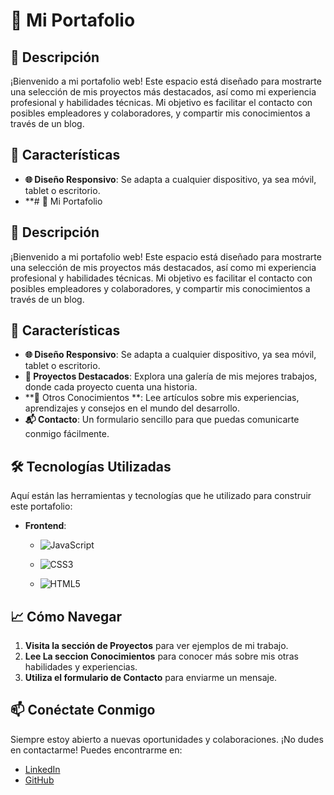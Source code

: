 # 🌟 Mi Portafolio



## 🎉 Descripción

¡Bienvenido a mi portafolio web! Este espacio está diseñado para mostrarte una selección de mis proyectos más destacados, así como mi experiencia profesional y habilidades técnicas. Mi objetivo es facilitar el contacto con posibles empleadores y colaboradores, y compartir mis conocimientos a través de un blog.

## 🚀 Características

- **🌐 Diseño Responsivo**: Se adapta a cualquier dispositivo, ya sea móvil, tablet o escritorio.
- **# 🌟 Mi Portafolio



## 🎉 Descripción

¡Bienvenido a mi portafolio web! Este espacio está diseñado para mostrarte una selección de mis proyectos más destacados, así como mi experiencia profesional y habilidades técnicas. Mi objetivo es facilitar el contacto con posibles empleadores y colaboradores, y compartir mis conocimientos a través de un blog.

## 🚀 Características

- **🌐 Diseño Responsivo**: Se adapta a cualquier dispositivo, ya sea móvil, tablet o escritorio.
- **💼 Proyectos Destacados**: Explora una galería de mis mejores trabajos, donde cada proyecto cuenta una historia.
- **📝 Otros Conocimientos **: Lee artículos sobre mis experiencias, aprendizajes y consejos en el mundo del desarrollo.
- **📬 Contacto**: Un formulario sencillo para que puedas comunicarte conmigo fácilmente.

## 🛠️ Tecnologías Utilizadas

Aquí están las herramientas y tecnologías que he utilizado para construir este portafolio:

- **Frontend**: 
  - ![JavaScript](https://img.shields.io/badge/javascript-%23323330.svg?style=for-the-badge&logo=javascript&logoColor=%23F7DF1E)
  
  - ![CSS3](https://img.shields.io/badge/css3-%231572B6.svg?style=for-the-badge&logo=css3&logoColor=white)
  
  - ![HTML5](https://img.shields.io/badge/html5-%23E34F26.svg?style=for-the-badge&logo=html5&logoColor=white)

## 📈 Cómo Navegar

1. **Visita la sección de Proyectos** para ver ejemplos de mi trabajo.
2. **Lee La seccion  Conocimientos** para conocer más sobre mis otras habilidades  y experiencias.
3. **Utiliza el formulario de Contacto** para enviarme un mensaje.

## 📫 Conéctate Conmigo

Siempre estoy abierto a nuevas oportunidades y colaboraciones. ¡No dudes en contactarme! Puedes encontrarme en:

- [LinkedIn](https/www.linkedin.com/in/gerald-r-a-wayne-joly)
- [GitHub](https://github.com/WayneJOLY)


